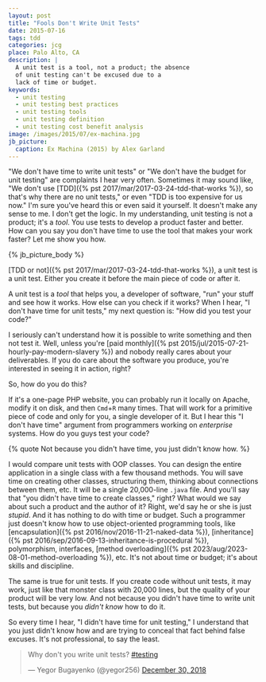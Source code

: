```yaml
---
layout: post
title: "Fools Don't Write Unit Tests"
date: 2015-07-16
tags: tdd
categories: jcg
place: Palo Alto, CA
description: |
  A unit test is a tool, not a product; the absence
  of unit testing can't be excused due to a
  lack of time or budget.
keywords:
  - unit testing
  - unit testing best practices
  - unit testing tools
  - unit testing definition
  - unit testing cost benefit analysis
image: /images/2015/07/ex-machina.jpg
jb_picture:
  caption: Ex Machina (2015) by Alex Garland
---
```


"We don't have time to write unit tests" or "We don't have the
budget for unit testing" are complaints I hear very often. Sometimes it
may sound like, "We don't use
[TDD]({% pst 2017/mar/2017-03-24-tdd-that-works %}), so that's why there are no unit tests," or even
"TDD is too expensive for us now." I'm sure you've heard this or even
said it yourself. It doesn't make any sense to me. I don't get the
logic. In my understanding, unit testing is not
a product; it's a _tool_. You use tests to develop a product
faster and better. How can you say you don't have time to use
the tool that makes your work faster? Let me show you how.

<!--more-->

{% jb_picture_body %}

[TDD or not]({% pst 2017/mar/2017-03-24-tdd-that-works %}),
a unit test is a unit test. Either you create it before
the main piece of code or after it.

A unit test is a _tool_ that helps you, a developer of software,
"run" your stuff and see how it works. How else can you check if it works?
When I hear, "I don't have time for unit tests," my next question is:
"How did you test your code?"

I seriously can't understand how it is possible to write something
and then not test it. Well, unless you're
[paid monthly]({% pst 2015/jul/2015-07-21-hourly-pay-modern-slavery %})
and nobody really cares about your deliverables. If you do care about the software
you produce, you're interested in seeing it in action, right?

So, how do you do this?

If it's a one-page PHP website, you can probably run it locally on Apache,
modify it on disk, and then `Cmd`+`R` many times. That will work for a primitive
piece of code and only for you, a single developer of it. But I hear
this "I don't have time" argument from programmers working on _enterprise_
systems. How do you guys test your code?

{% quote Not because you didn't have time, you just didn't know how. %}

I would compare unit tests with OOP classes. You can design the entire application
in a single class with a few thousand methods. You will save time on creating
other classes, structuring them, thinking about connections between them, etc.
It will be a single 20,000-line `.java` file. And you'll say that "you didn't
have time to create classes," right? What would we say about such a product and the
author of it? Right, we'd say he or she is just _stupid_. And it has nothing
to do with time or budget. Such a programmer just doesn't know how to use
object-oriented programming tools, like
[encapsulation]({% pst 2016/nov/2016-11-21-naked-data %}),
[inheritance]({% pst 2016/sep/2016-09-13-inheritance-is-procedural %}), polymorphism,
interfaces, [method overloading]({% pst 2023/aug/2023-08-01-method-overloading %}),
etc. It's not about time or budget; it's about
skills and discipline.

The same is true for unit tests. If you create code without unit tests,
it may work, just like that monster class with 20,000 lines, but the quality
of your product will be very low. And not because you didn't have time to
write unit tests, but because you _didn't know_ how to do it.

So every time I hear, "I didn't have time for unit testing," I understand
that you just didn't know how and are trying to conceal that fact behind
false excuses. It's not professional, to say the least.

<blockquote class="twitter-tweet" data-lang="en"><p lang="en" dir="ltr">Why don&#39;t you write unit tests? <a href="https://twitter.com/hashtag/testing?src=hash&amp;ref_src=twsrc%5Etfw">#testing</a></p>&mdash; Yegor Bugayenko (@yegor256) <a href="https://twitter.com/yegor256/status/1079264946356211712?ref_src=twsrc%5Etfw">December 30, 2018</a></blockquote>
<script async src="https://platform.twitter.com/widgets.js" charset="utf-8"></script>
